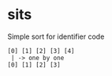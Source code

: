 # sits
Simple sort for identifier code

```
[0] [1] [2] [3] [4]
 | -> one by one
[0] [1] [2] [3]
```
